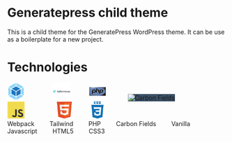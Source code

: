 <h1>Generatepress child theme</h1>

<p>This is a child theme for the GeneratePress WordPress theme. It can be use as a boilerplate for a new project.</p>

<h1>Technologies</h1>
<div>
  <img src="https://github.com/devicons/devicon/blob/master/icons/webpack/webpack-original.svg" title="Webpack" alt="Webpack" width="40" height="40"/>&nbsp;&ensp;&ensp;&ensp;&ensp;&ensp;&ensp;&ensp;&ensp;
  <img src="https://github.com/devicons/devicon/blob/master/icons/tailwindcss/tailwindcss-original-wordmark.svg" title="Tailwind" alt="Tailwind" width="40" height="40"/>&nbsp;&ensp;&ensp;&ensp;&ensp;&ensp;
  <img src="https://github.com/devicons/devicon/blob/master/icons/php/php-original.svg" title="php" alt="php" width="40" height="40"/>&nbsp;&ensp;&ensp;&ensp;&ensp;&ensp;&ensp;
  <img src="https://wp-kama.ru/wp-content/uploads/2017/05/carbon-fields-poster.png" title="Carbon Fields" alt="Carbon Fields" style="background:#3b4f65;" width="40" height="40"/>&nbsp;&ensp;&ensp;&ensp;&ensp;&ensp;&ensp;&ensp;&ensp;&ensp;&ensp;&ensp;&ensp;&ensp;
  <img src="https://github.com/devicons/devicon/blob/master/icons/javascript/javascript-original.svg" title="Vanilla JavaScript" alt="JavaScript" width="40" height="40"/>&nbsp;&ensp;&ensp;&ensp;&ensp;&ensp;&ensp;&ensp;&ensp;&ensp;
  <img src="https://github.com/devicons/devicon/blob/master/icons/html5/html5-original.svg" title="HTML5" alt="HTML" width="40" height="40"/>&nbsp;&ensp;&ensp;&ensp;&ensp;
  <img src="https://github.com/devicons/devicon/blob/master/icons/css3/css3-plain-wordmark.svg"  title="CSS3" alt="CSS" width="40" height="40"/>&nbsp;&ensp;&ensp;&ensp;&ensp;&ensp;
</div>
<div>
  <span>Webpack</span>&ensp;&ensp;&ensp;&ensp;&ensp;<span>Tailwind</span>&ensp;&ensp;&ensp;&ensp;&ensp;<span>PHP</span>&ensp;&ensp;&ensp;&ensp;&ensp;<span>Carbon Fields</span>&ensp;&ensp;&ensp;&ensp;&ensp;<span>Vanilla Javascript</span>&ensp;&ensp;&ensp;&ensp;&ensp;<span>HTML5</span>&ensp;&ensp;&ensp;&ensp;&ensp;<span>CSS3</span>
</div>
